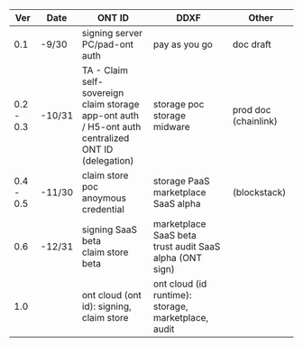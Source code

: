 | Ver | Date | ONT ID          | DDXF            | Other           |
| ---- | ---- | --------------- | --------------- | --------------- |
| 0.1  |-9/30| signing server<br/>PC/pad-ont auth | pay as you go  |doc draft|
| 0.2 - 0.3 | -10/31 |TA - Claim<br/>self-sovereign claim storage<br/>app-ont auth / H5-ont auth<br/>centralized ONT ID (delegation) | storage poc<br/>storage midware |prod doc (chainlink)|
| 0.4 - 0.5 | -11/30 |claim store poc<br/>anoymous credential                | storage PaaS<br/>marketplace SaaS alpha |(blockstack)|
| 0.6 | -12/31 | signing SaaS beta<br/>claim store beta | marketplace SaaS beta<br/>trust audit SaaS alpha (ONT sign) ||
| 1.0  |  | ont cloud (ont id): signing, claim store | ont cloud (id runtime): storage, marketplace, audit ||



